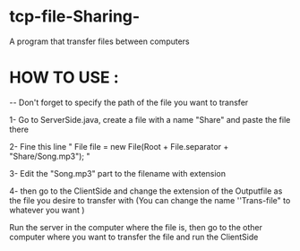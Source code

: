 # tcp-file-Sharing-
A program that transfer files between computers 

# HOW TO USE :

-- Don't forget to specify the path of the file you want to transfer 

1- Go to ServerSide.java, create a file with a name "Share" and paste the file there 

2- Fine this line " File file = new File(Root + File.separator + "Share/Song.mp3"); "

3- Edit the "Song.mp3" part to the filename with extension 


4- then go to the ClientSide and change the extension of the Outputfile as the file you desire to transfer with (You can change the name ''Trans-file" to whatever you want )


Run the server in the computer where the file is, then go to the other computer where you want to transfer the file and run the ClientSide 
